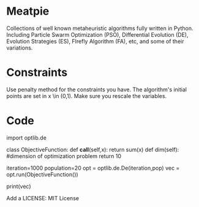 # Meatpie
Collections of well known metaheuristic algorithms fully written in Python. Including Particle Swarm Optimization (PSO), Differential Evolution (DE), Evolution Strategies (ES), FIrefly Algorithm (FA), etc, and some of their variations.

# Constraints
Use penalty method for the constraints you have.
The algorithm's initial points are set in x \in (0,1).
Make sure you rescale the variables.

# Code
import optlib.de

class ObjectiveFunction:
    def __call__(self,x):
        return sum(x)
    def dim(self):
        #dimension of optimization problem
        return 10

iteration=1000
population=20
opt = optlib.de.De(iteration,pop)
vec = opt.run(ObjectiveFunction())

print(vec)

Add a LICENSE: MIT License
